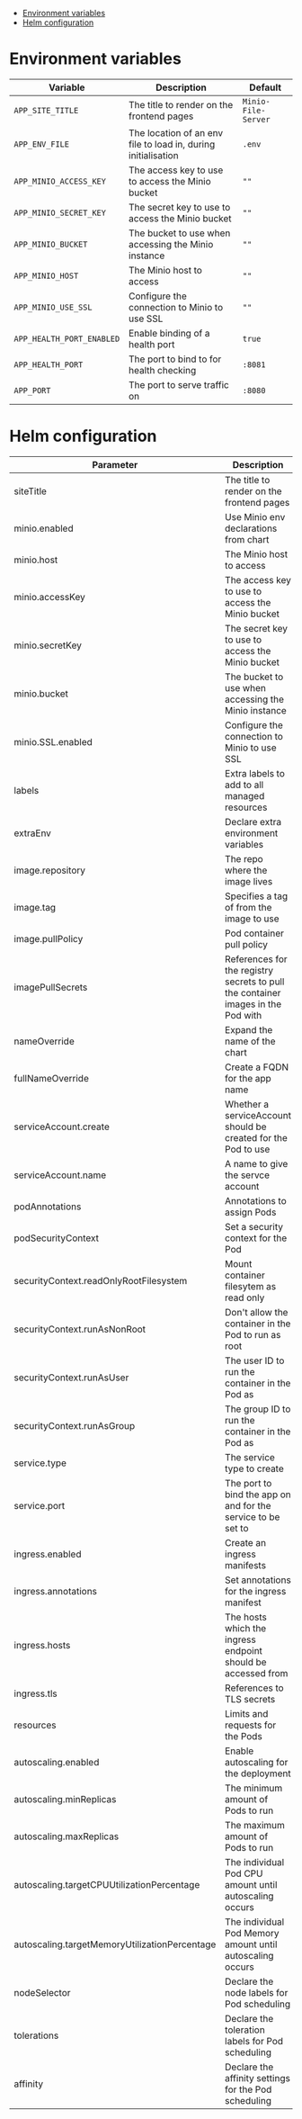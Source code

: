 - [Environment variables](#sec-1)
- [Helm configuration](#sec-2)


# Environment variables<a id="sec-1"></a>

| Variable                  | Description                                                   | Default             |
|------------------------- |------------------------------------------------------------- |------------------- |
| `APP_SITE_TITLE`          | The title to render on the frontend pages                     | `Minio-File-Server` |
| `APP_ENV_FILE`            | The location of an env file to load in, during initialisation | `.env`              |
| `APP_MINIO_ACCESS_KEY`    | The access key to use to access the Minio bucket              | `""`                |
| `APP_MINIO_SECRET_KEY`    | The secret key to use to access the Minio bucket              | `""`                |
| `APP_MINIO_BUCKET`        | The bucket to use when accessing the Minio instance           | `""`                |
| `APP_MINIO_HOST`          | The Minio host to access                                      | `""`                |
| `APP_MINIO_USE_SSL`       | Configure the connection to Minio to use SSL                  | `""`                |
| `APP_HEALTH_PORT_ENABLED` | Enable binding of a health port                               | `true`              |
| `APP_HEALTH_PORT`         | The port to bind to for health checking                       | `:8081`             |
| `APP_PORT`                | The port to serve traffic on                                  | `:8080`             |

# Helm configuration<a id="sec-2"></a>

| Parameter                                     | Description                                                                      | Default                                          |
|--------------------------------------------- |-------------------------------------------------------------------------------- |------------------------------------------------ |
| siteTitle                                     | The title to render on the frontend pages                                        |                                                  |
| minio.enabled                                 | Use Minio env declarations from chart                                            | `true`                                           |
| minio.host                                    | The Minio host to access                                                         | `minio:9000`                                     |
| minio.accessKey                               | The access key to use to access the Minio bucket                                 | `""`                                             |
| minio.secretKey                               | The secret key to use to access the Minio bucket                                 | `""`                                             |
| minio.bucket                                  | The bucket to use when accessing the Minio instance                              | `""`                                             |
| minio.SSL.enabled                             | Configure the connection to Minio to use SSL                                     | `false`                                          |
| labels                                        | Extra labels to add to all managed resources                                     | `{}`                                             |
| extraEnv                                      | Declare extra environment variables                                              |                                                  |
| image.repository                              | The repo where the image lives                                                   | registry.gitlab.com/safesurfer/minio-file-server |
| image.tag                                     | Specifies a tag of from the image to use                                         | latest                                           |
| image.pullPolicy                              | Pod container pull policy                                                        | IfNotPresent                                     |
| imagePullSecrets                              | References for the registry secrets to pull the container images in the Pod with | `[]`                                             |
| nameOverride                                  | Expand the name of the chart                                                     | `""`                                             |
| fullNameOverride                              | Create a FQDN for the app name                                                   | `""`                                             |
| serviceAccount.create                         | Whether a serviceAccount should be created for the Pod to use                    | `false`                                          |
| serviceAccount.name                           | A name to give the servce account                                                | `nil`                                            |
| podAnnotations                                | Annotations to assign Pods                                                       | `{}`                                             |
| podSecurityContext                            | Set a security context for the Pod                                               | `{}`                                             |
| securityContext.readOnlyRootFilesystem        | Mount container filesytem as read only                                           | `true`                                           |
| securityContext.runAsNonRoot                  | Don't allow the container in the Pod to run as root                              | `true`                                           |
| securityContext.runAsUser                     | The user ID to run the container in the Pod as                                   | `1000`                                           |
| securityContext.runAsGroup                    | The group ID to run the container in the Pod as                                  | `1000`                                           |
| service.type                                  | The service type to create                                                       | `ClusterIP`                                      |
| service.port                                  | The port to bind the app on and for the service to be set to                     | `8080`                                           |
| ingress.enabled                               | Create an ingress manifests                                                      | false                                            |
| ingress.annotations                           | Set annotations for the ingress manifest                                         | `{}`                                             |
| ingress.hosts                                 | The hosts which the ingress endpoint should be accessed from                     |                                                  |
| ingress.tls                                   | References to TLS secrets                                                        | `[]`                                             |
| resources                                     | Limits and requests for the Pods                                                 | `{}`                                             |
| autoscaling.enabled                           | Enable autoscaling for the deployment                                            | `false`                                          |
| autoscaling.minReplicas                       | The minimum amount of Pods to run                                                | `1`                                              |
| autoscaling.maxReplicas                       | The maximum amount of Pods to run                                                | `1`                                              |
| autoscaling.targetCPUUtilizationPercentage    | The individual Pod CPU amount until autoscaling occurs                           | `80`                                             |
| autoscaling.targetMemoryUtilizationPercentage | The individual Pod Memory amount until autoscaling occurs                        |
| nodeSelector                                  | Declare the node labels for Pod scheduling                                       | `{}`                                             |
| tolerations                                   | Declare the toleration labels for Pod scheduling                                 | `[]`                                             |
| affinity                                      | Declare the affinity settings for the Pod scheduling                             | `{}`                                             |

